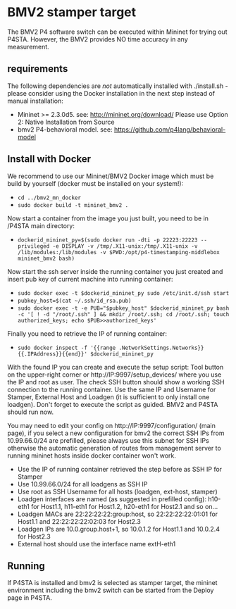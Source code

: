 # BMV2 stamper target
The BMV2 P4 software switch can be executed within Mininet for trying out P4STA.
However, the BMV2 provides NO time accuracy in any measurement.

##  requirements
The following dependencies are _not_ automatically installed with ./install.sh - please consider using the Docker installation in the next step instead of manual installation:
* Mininet >= 2.3.0d5. see: http://mininet.org/download/ Please use Option 2: Native Installation from Source
* bmv2 P4-behavioral model. see: https://github.com/p4lang/behavioral-model

## Install with Docker
We recommend to use our Mininet/BMV2 Docker image which must be build by yourself (docker must be installed on your system!):
* ```cd ../bmv2_mn_docker```
* ```sudo docker build -t mininet_bmv2 .```

Now start a container from the image you just built, you need to be in /P4STA main directory:
* ```dockerid_mininet_py=$(sudo docker run -dti -p 22223:22223 --privileged -e DISPLAY -v /tmp/.X11-unix:/tmp/.X11-unix -v /lib/modules:/lib/modules -v $PWD:/opt/p4-timestamping-middlebox mininet_bmv2 bash)```

Now start the ssh server inside the running container you just created and insert pub key of current machine into running container:
* ```sudo docker exec -t $dockerid_mininet_py sudo /etc/init.d/ssh start```
* ```pubkey_host=$(cat ~/.ssh/id_rsa.pub)```
* ```sudo docker exec -t -e PUB="$pubkey_host" $dockerid_mininet_py bash -c '[ ! -d "/root/.ssh" ] && mkdir /root/.ssh; cd /root/.ssh; touch authorized_keys; echo $PUB>>authorized_keys'```

Finally you need to retrieve the IP of running container:
* ```sudo docker inspect -f '{{range .NetworkSettings.Networks}}{{.IPAddress}}{{end}}' $dockerid_mininet_py```

With the found IP you can create and execute the setup script: Tool button on the upper-right corner or http://IP:9997/setup_devices/ where you use the IP and root as user. The check SSH button should show a working SSH connection to the running container. Use the same IP and Username for Stamper, External Host and Loadgen (it is sufficient to only install one loadgen). Don't forget to execute the script as guided. BMV2 and P4STA should run now.

You may need to edit your config on http://IP:9997/configuration/ (main page), if you select a new configuration for bmv2 the correct SSH IPs from 10.99.66.0/24 are prefilled, please always use this subnet for SSH IPs otherwise the automatic generation of routes from management server to running mininet hosts inside docker container won't work.
* Use the IP of running container retrieved the step before as SSH IP for Stamper
* Use 10.99.66.0/24 for all loadgens as SSH IP
* Use root as SSH Username for all hosts (loadgen, ext-host, stamper)
* Loadgen interfaces are named (as suggested in prefilled config): h10-eth1 for Host1.1, h11-eth1 for Host1.2, h20-eth1 for Host2.1 and so on...
* Loadgen MACs are 22:22:22:22:group:host, so 22:22:22:22:01:01 for Host1.1 and 22:22:22:22:02:03 for Host2.3
* Loadgen IPs are 10.0.group.host+1, so 10.0.1.2 for Host1.1 and 10.0.2.4 for Host2.3
* External host should use the interface name extH-eth1


## Running
If P4STA is installed and bmv2 is selected as stamper target, the mininet environment including the bmv2 switch can be started from the Deploy page in P4STA.

